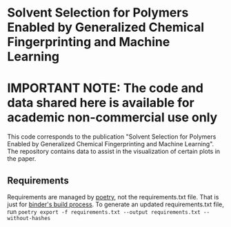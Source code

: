 # Solvent Selection for Polymers Enabled by Generalized Chemical Fingerprinting and Machine Learning

# IMPORTANT NOTE: The code and data shared here is available for academic non-commercial use only

This code corresponds to the publication "Solvent Selection for Polymers Enabled by Generalized
Chemical Fingerprinting and Machine Learning". The repository contains data to
assist in the visualization of certain plots in the paper.

## Requirements
Requirements are managed by [poetry](https://python-poetry.org/), not the
requirements.txt file. That is just for [binder's build process](https://the-turing-way.netlify.app/communication/binder/zero-to-binder.html).
To generate an updated requirements.txt file, run `poetry export -f requirements.txt --output requirements.txt --without-hashes`
